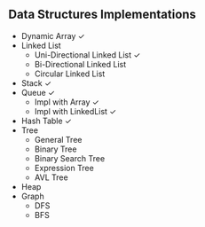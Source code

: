 ## Data Structures Implementations

* Dynamic Array ✓
* Linked List  
    - Uni-Directional Linked List ✓ 
    - Bi-Directional Linked List
    - Circular Linked List 	 
* Stack ✓
* Queue ✓
    * Impl with Array ✓
    * Impl with LinkedList ✓
* Hash Table ✓
* Tree
    * General Tree
    * Binary Tree
    * Binary Search Tree
    * Expression Tree
    * AVL Tree
* Heap
* Graph
    - DFS
    - BFS

